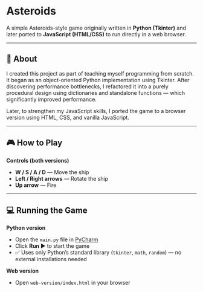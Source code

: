 # Asteroids

A simple Asteroids-style game originally written in **Python (Tkinter)** and later ported to **JavaScript (HTML/CSS)** to run directly in a web browser.

---

## 📝 About

I created this project as part of teaching myself programming from scratch.  
It began as an object-oriented Python implementation using Tkinter. After discovering performance bottlenecks, I refactored it into a purely procedural design using dictionaries and standalone functions — which significantly improved performance.

Later, to strengthen my JavaScript skills, I ported the game to a browser version using HTML, CSS, and vanilla JavaScript.

---

## 🎮 How to Play

**Controls (both versions)**  
- **W / S / A / D** — Move the ship  
- **Left / Right arrows** — Rotate the ship  
- **Up arrow** — Fire

---

## 💻 Running the Game

**Python version**
- Open the `main.py` file in [PyCharm](https://www.jetbrains.com/pycharm/)  
- Click **Run ▶** to start the game  
- ✅ Uses only Python’s standard library (`tkinter`, `math`, `random`) — no external installations needed

**Web version**
- Open `web-version/index.html` in your browser
